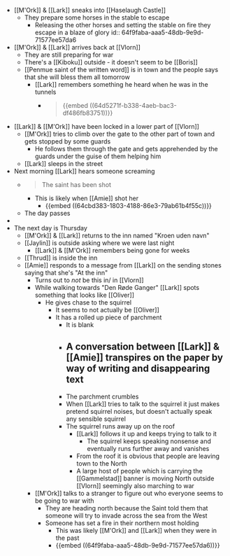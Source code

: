 - [[M'Ork]] & [[Lark]] sneaks into [[Haselaugh Castle]]
	- They prepare some horses in the stable to escape
		- Releasing the other horses and setting the stable on fire they escape in a blaze of glory
		  id:: 64f9faba-aaa5-48db-9e9d-71577ee57da6
- [[M'Ork]] & [[Lark]] arrives back at [[Vlorn]]
	- They are still preparing for war
	- There's a [[Kiboku]] outside - it doesn't seem to be [[Boris]]
	- [[Penmue saint of the written word]] is in town and the people says that she will bless them all tomorrow
		- [[Lark]] remembers something he heard when he was in the tunnels
			- > {{embed ((64d5271f-b338-4aeb-bac3-df486fb83751))}}
- [[Lark]] & [[M'Ork]] have been locked in a lower part of [[Vlorn]]
	- [[M'Ork]] tries to climb over the gate to the other part of town and gets stopped by some guards
		- He follows them through the gate and gets apprehended by the guards under the guise of them helping him
	- [[Lark]] sleeps in the street
- Next morning [[Lark]] hears someone screaming
	- > The saint has been shot
		- This is likely when [[Amie]] shot her
			- {{embed ((64cbd383-1803-4188-86e3-79ab61b4f55c))}}
	- The day passes
-
- The next day is Thursday
	- [[M'Ork]] & [[Lark]] returns to the inn named "Kroen uden navn"
	- [[Jaylin]] is outside asking where we were last night
		- [[Lark]] & [[M'Ork]] remembers being gone for weeks
	- [[Thrud]] is inside the inn
	- [[Amie]] responds to a message from [[Lark]] on the sending stones saying that she's "At the inn"
		- Turns out to _not_ be this in/ in [[Vlorn]]
		- While walking towards "Den Røde Ganger" [[Lark]] spots something that looks like [[Oliver]]
			- He gives chase to the squirrel
				- It seems to not actually be [[Oliver]]
				- It has a rolled up piece of parchment
					- It is blank
					- A conversation between [[Lark]] & [[Amie]] transpires on the paper by way of writing and disappearing text
						-
					- The parchment crumbles
					- When [[Lark]] tries to talk to the squirrel it just makes pretend squirrel noises, but doesn't actually speak any sensible squirrel
					- The squirrel runs away up on the roof
						- [[Lark]] follows it up and keeps trying to talk to it
							- The squirrel keeps speaking nonsense and eventually runs further away and vanishes
						- From the roof it is obvious that people are leaving town to the North
						- A large host of people which is carrying the [[Gammelstad]] banner is moving North outside [[Vlorn]] seemingly also marching to war
		- [[M'Ork]] talks to a stranger to figure out who everyone seems to be going to war with
			- They are heading north because the Saint told them that someone will try to invade across the sea from the West
			- Someone has set a fire in their northern most holding
				- This was likely [[M'Ork]] and [[Lark]] when they were in the past
				- {{embed ((64f9faba-aaa5-48db-9e9d-71577ee57da6))}}